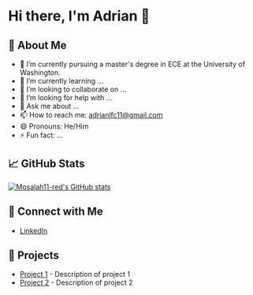 # Hi there, I'm Adrian 👋

## 📝 About Me
- 🔭 I’m currently pursuing a master's degree in ECE at the University of Washington.
- 🌱 I’m currently learning ...
- 👯 I’m looking to collaborate on ...
- 🤔 I’m looking for help with ...
- 💬 Ask me about ...
- 📫 How to reach me: adrianlfc11@gmail.com
- 😄 Pronouns: He/Him
- ⚡ Fun fact: ...

## 📈 GitHub Stats
[![Mosalah11-red's GitHub stats](https://github-readme-stats.vercel.app/api?username=Mosalah11-red&show_icons=true&theme=radical)](https://github.com/anuraghazra/github-readme-stats)

## 🔗 Connect with Me
- [LinkedIn](https://www.linkedin.com/in/.../)


## 🚀 Projects
- [Project 1](https://github.com/Mosalah11-red/project1) - Description of project 1
- [Project 2](https://github.com/Mosalah11-red/project2) - Description of project 2

<!-- Add more sections as needed -->
